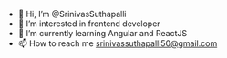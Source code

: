 - 👋 Hi, I’m @SrinivasSuthapalli
- 👀 I’m interested in frontend developer
- 🌱 I’m currently learning Angular and ReactJS
- 📫 How to reach me srinivassuthapalli50@gmail.com

<!---
SrinivasSuthapalli/SrinivasSuthapalli is a ✨ special ✨ repository because its `README.md` (this file) appears on your GitHub profile.
You can click the Preview link to take a look at your changes.
--->
